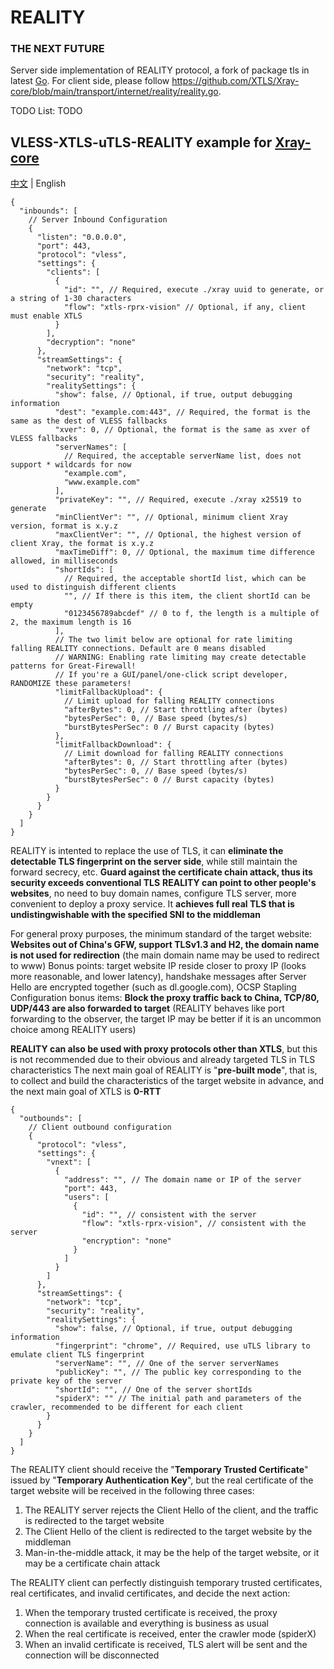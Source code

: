 # REALITY

### THE NEXT FUTURE

Server side implementation of REALITY protocol, a fork of package tls in latest [Go](https://github.com/golang/go/commits/master/src/crypto/tls).
For client side, please follow https://github.com/XTLS/Xray-core/blob/main/transport/internet/reality/reality.go.

TODO List: TODO

## VLESS-XTLS-uTLS-REALITY example for [Xray-core](https://github.com/XTLS/Xray-core)

[中文](README.md) | English

```jsonc
{
  "inbounds": [
    // Server Inbound Configuration
    {
      "listen": "0.0.0.0",
      "port": 443,
      "protocol": "vless",
      "settings": {
        "clients": [
          {
            "id": "", // Required, execute ./xray uuid to generate, or a string of 1-30 characters
            "flow": "xtls-rprx-vision" // Optional, if any, client must enable XTLS
          }
        ],
        "decryption": "none"
      },
      "streamSettings": {
        "network": "tcp",
        "security": "reality",
        "realitySettings": {
          "show": false, // Optional, if true, output debugging information
          "dest": "example.com:443", // Required, the format is the same as the dest of VLESS fallbacks
          "xver": 0, // Optional, the format is the same as xver of VLESS fallbacks
          "serverNames": [
            // Required, the acceptable serverName list, does not support * wildcards for now
            "example.com",
            "www.example.com"
          ],
          "privateKey": "", // Required, execute ./xray x25519 to generate
          "minClientVer": "", // Optional, minimum client Xray version, format is x.y.z
          "maxClientVer": "", // Optional, the highest version of client Xray, the format is x.y.z
          "maxTimeDiff": 0, // Optional, the maximum time difference allowed, in milliseconds
          "shortIds": [
            // Required, the acceptable shortId list, which can be used to distinguish different clients
            "", // If there is this item, the client shortId can be empty
            "0123456789abcdef" // 0 to f, the length is a multiple of 2, the maximum length is 16
          ],
          // The two limit below are optional for rate limiting falling REALITY connections. Default are 0 means disabled
          // WARNING: Enabling rate limiting may create detectable patterns for Great-Firewall!
          // If you're a GUI/panel/one-click script developer, RANDOMIZE these parameters!
          "limitFallbackUpload": {
            // Limit upload for falling REALITY connections
            "afterBytes": 0, // Start throttling after (bytes)
            "bytesPerSec": 0, // Base speed (bytes/s)
            "burstBytesPerSec": 0 // Burst capacity (bytes)
          },
          "limitFallbackDownload": {
            // Limit download for falling REALITY connections
            "afterBytes": 0, // Start throttling after (bytes)
            "bytesPerSec": 0, // Base speed (bytes/s)
            "burstBytesPerSec": 0 // Burst capacity (bytes)
          }
        }
      }
    }
  ]
}
```

REALITY is intented to replace the use of TLS, it can **eliminate the detectable TLS fingerprint on the server side**, while still maintain the forward secrecy, etc. **Guard against the certificate chain attack, thus its security exceeds conventional TLS**
**REALITY can point to other people's websites**, no need to buy domain names, configure TLS server, more convenient to deploy a proxy service. It **achieves full real TLS that is undistingwishable with the specified SNI to the middleman**

For general proxy purposes, the minimum standard of the target website: **Websites out of China's GFW, support TLSv1.3 and H2, the domain name is not used for redirection** (the main domain name may be used to redirect to www)
Bonus points: target website IP reside closer to proxy IP (looks more reasonable, and lower latency), handshake messages after Server Hello are encrypted together (such as dl.google.com), OCSP Stapling
Configuration bonus items: **Block the proxy traffic back to China, TCP/80, UDP/443 are also forwarded to target** (REALITY behaves like port forwarding to the observer, the target IP may be better if it is an uncommon choice among REALITY users)

**REALITY can also be used with proxy protocols other than XTLS**, but this is not recommended due to their obvious and already targeted TLS in TLS characteristics
The next main goal of REALITY is "**pre-built mode**", that is, to collect and build the characteristics of the target website in advance, and the next main goal of XTLS is **0-RTT**

```jsonc
{
  "outbounds": [
    // Client outbound configuration
    {
      "protocol": "vless",
      "settings": {
        "vnext": [
          {
            "address": "", // The domain name or IP of the server
            "port": 443,
            "users": [
              {
                "id": "", // consistent with the server
                "flow": "xtls-rprx-vision", // consistent with the server
                "encryption": "none"
              }
            ]
          }
        ]
      },
      "streamSettings": {
        "network": "tcp",
        "security": "reality",
        "realitySettings": {
          "show": false, // Optional, if true, output debugging information
          "fingerprint": "chrome", // Required, use uTLS library to emulate client TLS fingerprint
          "serverName": "", // One of the server serverNames
          "publicKey": "", // The public key corresponding to the private key of the server
          "shortId": "", // One of the server shortIds
          "spiderX": "" // The initial path and parameters of the crawler, recommended to be different for each client
        }
      }
    }
  ]
}
```

The REALITY client should receive the "**Temporary Trusted Certificate**" issued by "**Temporary Authentication Key**", but the real certificate of the target website will be received in the following three cases:

1. The REALITY server rejects the Client Hello of the client, and the traffic is redirected to the target website
2. The Client Hello of the client is redirected to the target website by the middleman
3. Man-in-the-middle attack, it may be the help of the target website, or it may be a certificate chain attack

The REALITY client can perfectly distinguish temporary trusted certificates, real certificates, and invalid certificates, and decide the next action:

1. When the temporary trusted certificate is received, the proxy connection is available and everything is business as usual
2. When the real certificate is received, enter the crawler mode (spiderX)
3. When an invalid certificate is received, TLS alert will be sent and the connection will be disconnected
